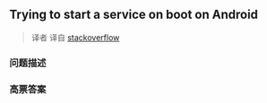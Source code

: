 ## Trying to start a service on boot on Android

> 译者 译自 [stackoverflow](http://stackoverflow.com/questions/2784441/trying-to-start-a-service-on-boot-on-android) 

### 问题描述 

### 高票答案 

